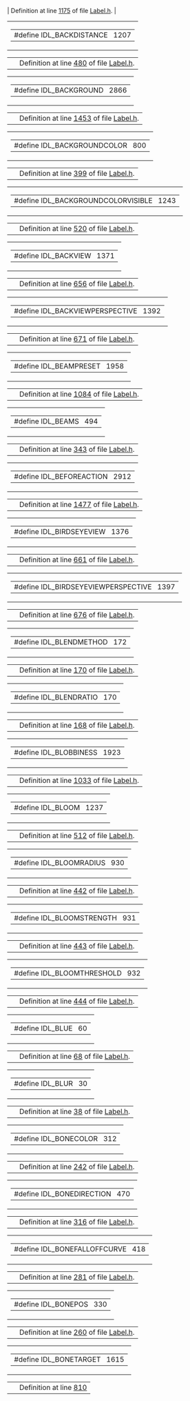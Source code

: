  | Definition at line <a href="Label_8h-source.md#l01175" class="el">1175</a> of file <a href="Label_8h-source.md" class="el">Label.h</a>. |

<span id="c27f2d96dc9aa08f5806632ca695fa27" class="anchor"></span>

<table class="mdTable" data-cellpadding="2" data-cellspacing="0">
<colgroup>
<col style="width: 100%" />
</colgroup>
<tbody>
<tr>
<td class="mdRow"><table data-cellpadding="0" data-cellspacing="0" data-border="0">
<tbody>
<tr>
<td class="md" data-nowrap="" data-valign="top">#define IDL_BACKDISTANCE   1207</td>
</tr>
</tbody>
</table></td>
</tr>
</tbody>
</table>

|  |  |
|----|----|
|   | Definition at line <a href="Label_8h-source.md#l00480" class="el">480</a> of file <a href="Label_8h-source.md" class="el">Label.h</a>. |

<span id="cf3fafca6ffa4074ed1ac203efdc1b6e" class="anchor"></span>

<table class="mdTable" data-cellpadding="2" data-cellspacing="0">
<colgroup>
<col style="width: 100%" />
</colgroup>
<tbody>
<tr>
<td class="mdRow"><table data-cellpadding="0" data-cellspacing="0" data-border="0">
<tbody>
<tr>
<td class="md" data-nowrap="" data-valign="top">#define IDL_BACKGROUND   2866</td>
</tr>
</tbody>
</table></td>
</tr>
</tbody>
</table>

|  |  |
|----|----|
|   | Definition at line <a href="Label_8h-source.md#l01453" class="el">1453</a> of file <a href="Label_8h-source.md" class="el">Label.h</a>. |

<span id="26a68aa768c4ab5c957e7fccc17de9ec" class="anchor"></span>

<table class="mdTable" data-cellpadding="2" data-cellspacing="0">
<colgroup>
<col style="width: 100%" />
</colgroup>
<tbody>
<tr>
<td class="mdRow"><table data-cellpadding="0" data-cellspacing="0" data-border="0">
<tbody>
<tr>
<td class="md" data-nowrap="" data-valign="top">#define IDL_BACKGROUNDCOLOR   800</td>
</tr>
</tbody>
</table></td>
</tr>
</tbody>
</table>

|  |  |
|----|----|
|   | Definition at line <a href="Label_8h-source.md#l00399" class="el">399</a> of file <a href="Label_8h-source.md" class="el">Label.h</a>. |

<span id="035f9bf486674a967ecabe4388cec2d2" class="anchor"></span>

<table class="mdTable" data-cellpadding="2" data-cellspacing="0">
<colgroup>
<col style="width: 100%" />
</colgroup>
<tbody>
<tr>
<td class="mdRow"><table data-cellpadding="0" data-cellspacing="0" data-border="0">
<tbody>
<tr>
<td class="md" data-nowrap="" data-valign="top">#define IDL_BACKGROUNDCOLORVISIBLE   1243</td>
</tr>
</tbody>
</table></td>
</tr>
</tbody>
</table>

|  |  |
|----|----|
|   | Definition at line <a href="Label_8h-source.md#l00520" class="el">520</a> of file <a href="Label_8h-source.md" class="el">Label.h</a>. |

<span id="ab2cdeebe199851defff600f1d0a79b6" class="anchor"></span>

<table class="mdTable" data-cellpadding="2" data-cellspacing="0">
<colgroup>
<col style="width: 100%" />
</colgroup>
<tbody>
<tr>
<td class="mdRow"><table data-cellpadding="0" data-cellspacing="0" data-border="0">
<tbody>
<tr>
<td class="md" data-nowrap="" data-valign="top">#define IDL_BACKVIEW   1371</td>
</tr>
</tbody>
</table></td>
</tr>
</tbody>
</table>

|  |  |
|----|----|
|   | Definition at line <a href="Label_8h-source.md#l00656" class="el">656</a> of file <a href="Label_8h-source.md" class="el">Label.h</a>. |

<span id="df2ff3273d8545f9bc5a25d2a4d7d8e3" class="anchor"></span>

<table class="mdTable" data-cellpadding="2" data-cellspacing="0">
<colgroup>
<col style="width: 100%" />
</colgroup>
<tbody>
<tr>
<td class="mdRow"><table data-cellpadding="0" data-cellspacing="0" data-border="0">
<tbody>
<tr>
<td class="md" data-nowrap="" data-valign="top">#define IDL_BACKVIEWPERSPECTIVE   1392</td>
</tr>
</tbody>
</table></td>
</tr>
</tbody>
</table>

|  |  |
|----|----|
|   | Definition at line <a href="Label_8h-source.md#l00671" class="el">671</a> of file <a href="Label_8h-source.md" class="el">Label.h</a>. |

<span id="4d969c71c31802f603a54365d6a6998f" class="anchor"></span>

<table class="mdTable" data-cellpadding="2" data-cellspacing="0">
<colgroup>
<col style="width: 100%" />
</colgroup>
<tbody>
<tr>
<td class="mdRow"><table data-cellpadding="0" data-cellspacing="0" data-border="0">
<tbody>
<tr>
<td class="md" data-nowrap="" data-valign="top">#define IDL_BEAMPRESET   1958</td>
</tr>
</tbody>
</table></td>
</tr>
</tbody>
</table>

|  |  |
|----|----|
|   | Definition at line <a href="Label_8h-source.md#l01084" class="el">1084</a> of file <a href="Label_8h-source.md" class="el">Label.h</a>. |

<span id="1ae7af8da1888f5611a1a27217047485" class="anchor"></span>

<table class="mdTable" data-cellpadding="2" data-cellspacing="0">
<colgroup>
<col style="width: 100%" />
</colgroup>
<tbody>
<tr>
<td class="mdRow"><table data-cellpadding="0" data-cellspacing="0" data-border="0">
<tbody>
<tr>
<td class="md" data-nowrap="" data-valign="top">#define IDL_BEAMS   494</td>
</tr>
</tbody>
</table></td>
</tr>
</tbody>
</table>

|  |  |
|----|----|
|   | Definition at line <a href="Label_8h-source.md#l00343" class="el">343</a> of file <a href="Label_8h-source.md" class="el">Label.h</a>. |

<span id="10d9b4f451887b6091ca28d946eb7524" class="anchor"></span>

<table class="mdTable" data-cellpadding="2" data-cellspacing="0">
<colgroup>
<col style="width: 100%" />
</colgroup>
<tbody>
<tr>
<td class="mdRow"><table data-cellpadding="0" data-cellspacing="0" data-border="0">
<tbody>
<tr>
<td class="md" data-nowrap="" data-valign="top">#define IDL_BEFOREACTION   2912</td>
</tr>
</tbody>
</table></td>
</tr>
</tbody>
</table>

|  |  |
|----|----|
|   | Definition at line <a href="Label_8h-source.md#l01477" class="el">1477</a> of file <a href="Label_8h-source.md" class="el">Label.h</a>. |

<span id="5b2d274918d4cb8134dd44a51ef5bd6b" class="anchor"></span>

<table class="mdTable" data-cellpadding="2" data-cellspacing="0">
<colgroup>
<col style="width: 100%" />
</colgroup>
<tbody>
<tr>
<td class="mdRow"><table data-cellpadding="0" data-cellspacing="0" data-border="0">
<tbody>
<tr>
<td class="md" data-nowrap="" data-valign="top">#define IDL_BIRDSEYEVIEW   1376</td>
</tr>
</tbody>
</table></td>
</tr>
</tbody>
</table>

|  |  |
|----|----|
|   | Definition at line <a href="Label_8h-source.md#l00661" class="el">661</a> of file <a href="Label_8h-source.md" class="el">Label.h</a>. |

<span id="a74364b436264b98a3d5b636a60e3cbf" class="anchor"></span>

<table class="mdTable" data-cellpadding="2" data-cellspacing="0">
<colgroup>
<col style="width: 100%" />
</colgroup>
<tbody>
<tr>
<td class="mdRow"><table data-cellpadding="0" data-cellspacing="0" data-border="0">
<tbody>
<tr>
<td class="md" data-nowrap="" data-valign="top">#define IDL_BIRDSEYEVIEWPERSPECTIVE   1397</td>
</tr>
</tbody>
</table></td>
</tr>
</tbody>
</table>

|  |  |
|----|----|
|   | Definition at line <a href="Label_8h-source.md#l00676" class="el">676</a> of file <a href="Label_8h-source.md" class="el">Label.h</a>. |

<span id="af714d315fff967cf5274a725f4e47fe" class="anchor"></span>

<table class="mdTable" data-cellpadding="2" data-cellspacing="0">
<colgroup>
<col style="width: 100%" />
</colgroup>
<tbody>
<tr>
<td class="mdRow"><table data-cellpadding="0" data-cellspacing="0" data-border="0">
<tbody>
<tr>
<td class="md" data-nowrap="" data-valign="top">#define IDL_BLENDMETHOD   172</td>
</tr>
</tbody>
</table></td>
</tr>
</tbody>
</table>

|  |  |
|----|----|
|   | Definition at line <a href="Label_8h-source.md#l00170" class="el">170</a> of file <a href="Label_8h-source.md" class="el">Label.h</a>. |

<span id="326bf8608c3b77965f464485cabac0b1" class="anchor"></span>

<table class="mdTable" data-cellpadding="2" data-cellspacing="0">
<colgroup>
<col style="width: 100%" />
</colgroup>
<tbody>
<tr>
<td class="mdRow"><table data-cellpadding="0" data-cellspacing="0" data-border="0">
<tbody>
<tr>
<td class="md" data-nowrap="" data-valign="top">#define IDL_BLENDRATIO   170</td>
</tr>
</tbody>
</table></td>
</tr>
</tbody>
</table>

|  |  |
|----|----|
|   | Definition at line <a href="Label_8h-source.md#l00168" class="el">168</a> of file <a href="Label_8h-source.md" class="el">Label.h</a>. |

<span id="a61674f5f8bac434d17f5f555c1a7445" class="anchor"></span>

<table class="mdTable" data-cellpadding="2" data-cellspacing="0">
<colgroup>
<col style="width: 100%" />
</colgroup>
<tbody>
<tr>
<td class="mdRow"><table data-cellpadding="0" data-cellspacing="0" data-border="0">
<tbody>
<tr>
<td class="md" data-nowrap="" data-valign="top">#define IDL_BLOBBINESS   1923</td>
</tr>
</tbody>
</table></td>
</tr>
</tbody>
</table>

|  |  |
|----|----|
|   | Definition at line <a href="Label_8h-source.md#l01033" class="el">1033</a> of file <a href="Label_8h-source.md" class="el">Label.h</a>. |

<span id="69372859040275b5730888b20dbcca5a" class="anchor"></span>

<table class="mdTable" data-cellpadding="2" data-cellspacing="0">
<colgroup>
<col style="width: 100%" />
</colgroup>
<tbody>
<tr>
<td class="mdRow"><table data-cellpadding="0" data-cellspacing="0" data-border="0">
<tbody>
<tr>
<td class="md" data-nowrap="" data-valign="top">#define IDL_BLOOM   1237</td>
</tr>
</tbody>
</table></td>
</tr>
</tbody>
</table>

|  |  |
|----|----|
|   | Definition at line <a href="Label_8h-source.md#l00512" class="el">512</a> of file <a href="Label_8h-source.md" class="el">Label.h</a>. |

<span id="b5f8e066be19ec297e1a80f36d3f2843" class="anchor"></span>

<table class="mdTable" data-cellpadding="2" data-cellspacing="0">
<colgroup>
<col style="width: 100%" />
</colgroup>
<tbody>
<tr>
<td class="mdRow"><table data-cellpadding="0" data-cellspacing="0" data-border="0">
<tbody>
<tr>
<td class="md" data-nowrap="" data-valign="top">#define IDL_BLOOMRADIUS   930</td>
</tr>
</tbody>
</table></td>
</tr>
</tbody>
</table>

|  |  |
|----|----|
|   | Definition at line <a href="Label_8h-source.md#l00442" class="el">442</a> of file <a href="Label_8h-source.md" class="el">Label.h</a>. |

<span id="9909e1447c755cf3502022782057e532" class="anchor"></span>

<table class="mdTable" data-cellpadding="2" data-cellspacing="0">
<colgroup>
<col style="width: 100%" />
</colgroup>
<tbody>
<tr>
<td class="mdRow"><table data-cellpadding="0" data-cellspacing="0" data-border="0">
<tbody>
<tr>
<td class="md" data-nowrap="" data-valign="top">#define IDL_BLOOMSTRENGTH   931</td>
</tr>
</tbody>
</table></td>
</tr>
</tbody>
</table>

|  |  |
|----|----|
|   | Definition at line <a href="Label_8h-source.md#l00443" class="el">443</a> of file <a href="Label_8h-source.md" class="el">Label.h</a>. |

<span id="1b4726b81fe7ba6e8a802da6ee214161" class="anchor"></span>

<table class="mdTable" data-cellpadding="2" data-cellspacing="0">
<colgroup>
<col style="width: 100%" />
</colgroup>
<tbody>
<tr>
<td class="mdRow"><table data-cellpadding="0" data-cellspacing="0" data-border="0">
<tbody>
<tr>
<td class="md" data-nowrap="" data-valign="top">#define IDL_BLOOMTHRESHOLD   932</td>
</tr>
</tbody>
</table></td>
</tr>
</tbody>
</table>

|  |  |
|----|----|
|   | Definition at line <a href="Label_8h-source.md#l00444" class="el">444</a> of file <a href="Label_8h-source.md" class="el">Label.h</a>. |

<span id="a6a298cc9b79f97126a82f34ec5b8bd0" class="anchor"></span>

<table class="mdTable" data-cellpadding="2" data-cellspacing="0">
<colgroup>
<col style="width: 100%" />
</colgroup>
<tbody>
<tr>
<td class="mdRow"><table data-cellpadding="0" data-cellspacing="0" data-border="0">
<tbody>
<tr>
<td class="md" data-nowrap="" data-valign="top">#define IDL_BLUE   60</td>
</tr>
</tbody>
</table></td>
</tr>
</tbody>
</table>

|  |  |
|----|----|
|   | Definition at line <a href="Label_8h-source.md#l00068" class="el">68</a> of file <a href="Label_8h-source.md" class="el">Label.h</a>. |

<span id="4fc92044903082b1229b4d23b19ecba6" class="anchor"></span>

<table class="mdTable" data-cellpadding="2" data-cellspacing="0">
<colgroup>
<col style="width: 100%" />
</colgroup>
<tbody>
<tr>
<td class="mdRow"><table data-cellpadding="0" data-cellspacing="0" data-border="0">
<tbody>
<tr>
<td class="md" data-nowrap="" data-valign="top">#define IDL_BLUR   30</td>
</tr>
</tbody>
</table></td>
</tr>
</tbody>
</table>

|  |  |
|----|----|
|   | Definition at line <a href="Label_8h-source.md#l00038" class="el">38</a> of file <a href="Label_8h-source.md" class="el">Label.h</a>. |

<span id="4d7627c30461ccf4e0c73b8d253f2542" class="anchor"></span>

<table class="mdTable" data-cellpadding="2" data-cellspacing="0">
<colgroup>
<col style="width: 100%" />
</colgroup>
<tbody>
<tr>
<td class="mdRow"><table data-cellpadding="0" data-cellspacing="0" data-border="0">
<tbody>
<tr>
<td class="md" data-nowrap="" data-valign="top">#define IDL_BONECOLOR   312</td>
</tr>
</tbody>
</table></td>
</tr>
</tbody>
</table>

|  |  |
|----|----|
|   | Definition at line <a href="Label_8h-source.md#l00242" class="el">242</a> of file <a href="Label_8h-source.md" class="el">Label.h</a>. |

<span id="be89c771db44b74e96e07f8568fe07c7" class="anchor"></span>

<table class="mdTable" data-cellpadding="2" data-cellspacing="0">
<colgroup>
<col style="width: 100%" />
</colgroup>
<tbody>
<tr>
<td class="mdRow"><table data-cellpadding="0" data-cellspacing="0" data-border="0">
<tbody>
<tr>
<td class="md" data-nowrap="" data-valign="top">#define IDL_BONEDIRECTION   470</td>
</tr>
</tbody>
</table></td>
</tr>
</tbody>
</table>

|  |  |
|----|----|
|   | Definition at line <a href="Label_8h-source.md#l00316" class="el">316</a> of file <a href="Label_8h-source.md" class="el">Label.h</a>. |

<span id="7e6c7e9e473f8ba5b72b5d8560c5962b" class="anchor"></span>

<table class="mdTable" data-cellpadding="2" data-cellspacing="0">
<colgroup>
<col style="width: 100%" />
</colgroup>
<tbody>
<tr>
<td class="mdRow"><table data-cellpadding="0" data-cellspacing="0" data-border="0">
<tbody>
<tr>
<td class="md" data-nowrap="" data-valign="top">#define IDL_BONEFALLOFFCURVE   418</td>
</tr>
</tbody>
</table></td>
</tr>
</tbody>
</table>

|  |  |
|----|----|
|   | Definition at line <a href="Label_8h-source.md#l00281" class="el">281</a> of file <a href="Label_8h-source.md" class="el">Label.h</a>. |

<span id="18726777546dcc7550f8886d7c47586a" class="anchor"></span>

<table class="mdTable" data-cellpadding="2" data-cellspacing="0">
<colgroup>
<col style="width: 100%" />
</colgroup>
<tbody>
<tr>
<td class="mdRow"><table data-cellpadding="0" data-cellspacing="0" data-border="0">
<tbody>
<tr>
<td class="md" data-nowrap="" data-valign="top">#define IDL_BONEPOS   330</td>
</tr>
</tbody>
</table></td>
</tr>
</tbody>
</table>

|  |  |
|----|----|
|   | Definition at line <a href="Label_8h-source.md#l00260" class="el">260</a> of file <a href="Label_8h-source.md" class="el">Label.h</a>. |

<span id="e28a5143af21a6529a8b949075dd69e8" class="anchor"></span>

<table class="mdTable" data-cellpadding="2" data-cellspacing="0">
<colgroup>
<col style="width: 100%" />
</colgroup>
<tbody>
<tr>
<td class="mdRow"><table data-cellpadding="0" data-cellspacing="0" data-border="0">
<tbody>
<tr>
<td class="md" data-nowrap="" data-valign="top">#define IDL_BONETARGET   1615</td>
</tr>
</tbody>
</table></td>
</tr>
</tbody>
</table>

|  |  |
|----|----|
|   | Definition at line <a href="Label_8h-source.md#l00810" class="el">810</a> 